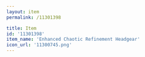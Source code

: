 ```yaml
---
layout: item
permalink: /11301398

title: Item
id: '11301398'
item_name: 'Enhanced Chaotic Refinement Headgear'
icon_url: '11300745.png'
---
```

